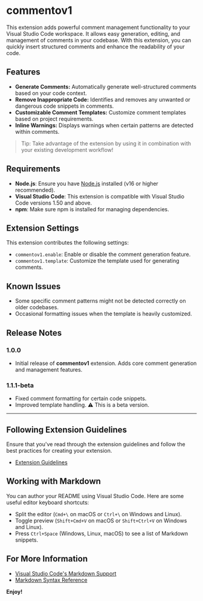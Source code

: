 # commentov1

This extension adds powerful comment management functionality to your Visual Studio Code workspace. It allows easy generation, editing, and management of comments in your codebase. With this extension, you can quickly insert structured comments and enhance the readability of your code.

## Features

- **Generate Comments:** Automatically generate well-structured comments based on your code context.
- **Remove Inappropriate Code:** Identifies and removes any unwanted or dangerous code snippets in comments.
- **Customizable Comment Templates:** Customize comment templates based on project requirements.
- **Inline Warnings:** Displays warnings when certain patterns are detected within comments.
  
> Tip: Take advantage of the extension by using it in combination with your existing development workflow!

## Requirements

- **Node.js**: Ensure you have [Node.js](https://nodejs.org/) installed (v16 or higher recommended).
- **Visual Studio Code**: This extension is compatible with Visual Studio Code versions 1.50 and above.
- **npm**: Make sure npm is installed for managing dependencies.

## Extension Settings

This extension contributes the following settings:

- `commentov1.enable`: Enable or disable the comment generation feature.
- `commentov1.template`: Customize the template used for generating comments.

## Known Issues

- Some specific comment patterns might not be detected correctly on older codebases.
- Occasional formatting issues when the template is heavily customized.

## Release Notes

### 1.0.0

- Initial release of **commentov1** extension. Adds core comment generation and management features.

### 1.1.1-beta

- Fixed comment formatting for certain code snippets.
- Improved template handling.
⚠️ This is a beta version.
---

## Following Extension Guidelines

Ensure that you've read through the extension guidelines and follow the best practices for creating your extension.

* [Extension Guidelines](https://code.visualstudio.com/api/references/extension-guidelines)

## Working with Markdown

You can author your README using Visual Studio Code. Here are some useful editor keyboard shortcuts:

- Split the editor (`Cmd+\` on macOS or `Ctrl+\` on Windows and Linux).
- Toggle preview (`Shift+Cmd+V` on macOS or `Shift+Ctrl+V` on Windows and Linux).
- Press `Ctrl+Space` (Windows, Linux, macOS) to see a list of Markdown snippets.

## For More Information

- [Visual Studio Code's Markdown Support](http://code.visualstudio.com/docs/languages/markdown)
- [Markdown Syntax Reference](https://help.github.com/articles/markdown-basics/)

**Enjoy!**
